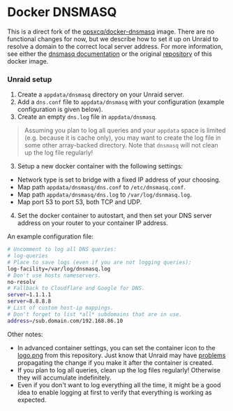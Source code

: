 # Docker DNSMASQ

This is a direct fork of the [opsxcq/docker-dnsmasq](https://github.com/opsxcq/docker-dnsmasq) image. There are no functional changes for now, but we describe how to set it up on Unraid to resolve a domain to the correct local server address. For more information, see either the [dnsmasq documentation](https://wiki.archlinux.org/title/Dnsmasq) or the original [repository](https://github.com/opsxcq/docker-dnsmasq) of this docker image.

### Unraid setup

 1. Create a `appdata/dnsmasq` directory on your Unraid server.
 2. Add a `dns.conf` file to `appdata/dnsmasq` with your configuration (example configuration is given below).
 3. Create an empty `dns.log` file in `appdata/dnsmasq`.

   > Assuming you plan to log all queries and your `appdata` space is limited (e.g. because it is cache only), you may want to create the log file in some other array-backed directory. Note that `dnsmasq` will not clean up the log file regularly!

 3. Setup a new docker container with the following settings:

   - Network type is set to bridge with a fixed IP address of your choosing.
   - Map path `appdata/dnsmasq/dns.conf` to `/etc/dnsmasq.conf`.
   - Map path `appdata/dnsmasq/dns.log` to `/var/log/dsnmasq.log`.
   - Map port 53 to port 53, both TCP and UDP.

 4. Set the docker container to autostart, and then set your DNS server address on your router to your container IP address.

An example configuration file:

```bash
# Uncomment to log all DNS queries:
# log-queries
# Place to save logs (even if you are not logging queries):
log-facility=/var/log/dnsmasq.log
# Don't use hosts nameservers.
no-resolv
# Fallback to Cloudflare and Google for DNS.
server=1.1.1.1
server=8.8.8.8
# List of custom host-ip mappings. 
# Don't forget to list *all* subdomains that are in use.    
address=/sub.domain.com/192.168.86.10
```

Other notes:
 - In advanced container settings, you can set the container icon to the [logo.png](https://github.com/daemontus/luggage/raw/main/docker/dnsmasq/logo.png) from this repository. Just know that Unraid may have [problems](https://forums.unraid.net/topic/96765-cant-change-docker-container-icon/) propagating the change if you make it after the container is created.
 - If you plan to log all queries, clean up the log files regularly! Otherwise they will accumulate indefinitely.
 - Even if you don't want to log everything all the time, it might be a good idea to enable logging at first to verify that everything is working as expected.
